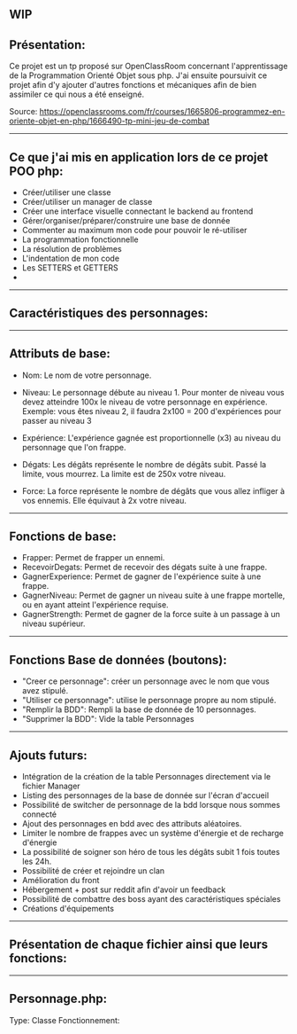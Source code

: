 WIP
----------------------------------------
Présentation:
----------------------------------------
Ce projet est un tp proposé sur OpenClassRoom concernant l'apprentissage de la Programmation Orienté Objet sous php.
J'ai ensuite poursuivit ce projet afin d'y ajouter d'autres fonctions et mécaniques afin de bien assimiler ce qui nous a été enseigné.

Source: https://openclassrooms.com/fr/courses/1665806-programmez-en-oriente-objet-en-php/1666490-tp-mini-jeu-de-combat



----------------------------------------
Ce que j'ai mis en application lors de ce projet POO php:
----------------------------------------
- Créer/utiliser une classe
- Créer/utiliser un manager de classe
- Créer une interface visuelle connectant le backend au frontend
- Gérer/organiser/préparer/construire une base de donnée 
- Commenter au maximum mon code pour pouvoir le ré-utiliser
- La programmation fonctionnelle
- La résolution de problèmes
- L'indentation de mon code
- Les SETTERS et GETTERS
- 




----------------------------------------
Caractéristiques des personnages:
----------------------------------------

---------------
Attributs de base:
---------------

- Nom: Le nom de votre personnage.

- Niveau: Le personnage débute au niveau 1. Pour monter de niveau vous devez atteindre 100x le niveau de votre personnage en expérience. 
    Exemple: vous êtes niveau 2, il faudra 2x100 = 200 d'expériences pour passer au niveau 3

- Expérience: L'expérience gagnée est proportionnelle (x3) au niveau du personnage que l'on frappe.

- Dégats: Les dégâts représente le nombre de dégâts subit. Passé la limite, vous mourrez. La limite est de 250x votre niveau.

- Force: La force représente le nombre de dégâts que vous allez infliger à vos ennemis. Elle équivaut à 2x votre niveau.



---------------
Fonctions de base:
---------------

- Frapper: Permet de frapper un ennemi.
- RecevoirDegats: Permet de recevoir des dégats suite à une frappe.
- GagnerExperience: Permet de gagner de l'expérience suite à une frappe.
- GagnerNiveau: Permet de gagner un niveau suite à une frappe mortelle, ou en ayant atteint l'expérience requise.
- GagnerStrength: Permet de gagner de la force suite à un passage à un niveau supérieur.



----------------------------------------
Fonctions Base de données (boutons):
----------------------------------------
- "Creer ce personnage": créer un personnage avec le nom que vous avez stipulé.
- "Utiliser ce personnage": utilise le personnage propre au nom stipulé.
- "Remplir la BDD": Rempli la base de donnée de 10 personnages.
- "Supprimer la BDD": Vide la table Personnages


----------------------------------------
Ajouts futurs:
----------------------------------------
- Intégration de la création de la table Personnages directement via le fichier Manager
- Listing des personnages de la base de donnée sur l'écran d'accueil
- Possibilité de switcher de personnage de la bdd lorsque nous sommes connecté
- Ajout des personnages en bdd avec des attributs aléatoires.
- Limiter le nombre de frappes avec un système d'énergie et de recharge d'énergie
- La possibilité de soigner son héro de tous les dégâts subit 1 fois toutes les 24h.
- Possibilité de créer et rejoindre un clan
- Amélioration du front
- Hébergement + post sur reddit afin d'avoir un feedback
- Possibilité de combattre des boss ayant des caractéristiques spéciales
- Créations d'équipements



----------------------------------------
Présentation de chaque fichier ainsi que leurs fonctions:
----------------------------------------

---------------
Personnage.php:
---------------
Type: Classe
Fonctionnement: 